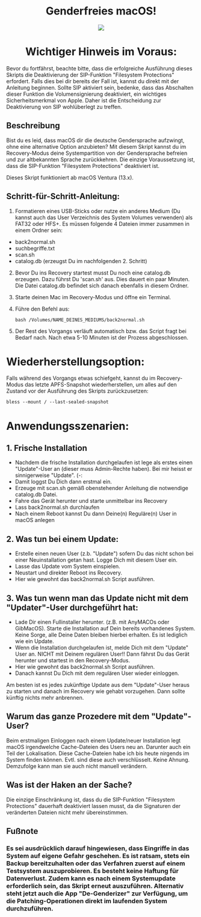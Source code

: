 <h1 align="center">Genderfreies macOS!</h1>


<p align="center">
  <img src="https://user-images.githubusercontent.com/98193439/276884315-3c3efadf-b1a6-452e-b09a-eda1ff3a3eb8.png">
</p>

<h1 align="center">Wichtiger Hinweis im Voraus:</h1>
Bevor du fortfährst, beachte bitte, dass die erfolgreiche Ausführung dieses Skripts die Deaktivierung der SIP-Funktion "Filesystem Protections" erfordert. Falls dies bei dir bereits der Fall ist, kannst du direkt mit der Anleitung beginnen. Sollte SIP aktiviert sein, bedenke, dass das Abschalten dieser Funktion die Volumensignierung deaktiviert, ein wichtiges Sicherheitsmerkmal von Apple. Daher ist die Entscheidung zur Deaktivierung von SIP wohlüberlegt zu treffen.

## Beschreibung
Bist du es leid, dass macOS dir die deutsche Gendersprache aufzwingt, ohne eine alternative Option anzubieten? Mit diesem Skript kannst du im Recovery-Modus deine Systempartition von der Gendersprache befreien und zur altbekannten Sprache zurückkehren. Die einzige Voraussetzung ist, dass die SIP-Funktion "Filesystem Protections" deaktiviert ist. 

Dieses Skript funktioniert ab macOS Ventura (13.x).

## Schritt-für-Schritt-Anleitung:
1. Formatieren eines USB-Sticks oder nutze ein anderes Medium (Du kannst auch das User Verzeichnis des System Volumes verwenden) als FAT32 oder HFS+. Es müssen folgende 4 Dateien immer zusammen in einem Ordner sein:

- back2normal.sh
- suchbegriffe.txt
- scan.sh
- catalog.db (erzeugst Du im nachfolgenden 2. Schritt)
  
2. Bevor Du ins Recovery startest musst Du noch eine catalog.db erzeugen. Dazu führst Du 'scan.sh' aus. Dies dauert ein paar Minuten. Die Datei catalog.db befindet sich danach ebenfalls in diesem Ordner.
3. Starte deinen Mac im Recovery-Modus und öffne ein Terminal.
4. Führe den Befehl aus:
   

       bash /Volumes/NAME_DEINES_MEDIUMS/back2normal.sh
   

5. Der Rest des Vorgangs verläuft automatisch bzw. das Script fragt bei Bedarf nach. Nach etwa 5-10 Minuten ist der Prozess abgeschlossen.

# Wiederherstellungsoption:
Falls während des Vorgangs etwas schiefgeht, kannst du im Recovery-Modus das letzte APFS-Snapshot wiederherstellen, um alles auf den Zustand vor der Ausführung des Skripts zurückzusetzen:

    bless --mount / --last-sealed-snapshot

# Anwendungsszenarien:

## 1. Frische Installation
- Nachdem die frische Installation durchgelaufen ist lege als erstes einen "Update"-User an (dieser muss Admin-Rechte haben). Bei mir heisst er sinnigerweise "Update". (-:
- Damit loggst Du Dich dann erstmal ein.
- Erzeuge mit scan.sh gemäß obenstehender Anleitung die notwendige catalog.db Datei.
- Fahre das Gerät herunter und starte unmittelbar ins Recovery
- Lass back2normal.sh durchlaufen
- Nach einem Reboot kannst Du dann Deine(n) Reguläre(n) User in macOS anlegen

## 2. Was tun bei einem Update: 
- Erstelle einen neuen User (z.b. "Update") sofern Du das nicht schon bei einer Neuinstallation getan hast. Logge Dich mit diesem User ein.
- Lasse das Update vom System einspielen.
- Neustart und direkter Reboot ins Recovery.
- Hier wie gewohnt das back2normal.sh Script ausführen.
 
## 3. Was tun wenn man das Update nicht mit dem "Updater"-User durchgeführt hat:    
- Lade Dir einen Fullinstaller herunter. (z.B. mit AnyMACOs oder GibMacOS). Starte die Installation auf Dein bereits vorhandenes System. Keine Sorge, alle Deine Daten bleiben hierbei erhalten. Es ist lediglich wie ein Update.
- Wenn die Installation durchgelaufen ist, melde Dich mit dem "Update" User an. NICHT mit Deinem regulären User!! Dann fährst Du das Gerät herunter und startest in den Recovery-Modus.
- Hier wie gewohnt das back2normal.sh Script ausführen.
- Danach kannst Du Dich mit dem regulären User wieder einloggen.

Am besten ist es jedes zukünftige Update aus dem "Update"-User heraus zu starten und danach im Recovery wie gehabt vorzugehen. Dann sollte künftig nichts mehr anbrennen.

## Warum das ganze Prozedere mit dem "Update"-User?
Beim erstmaligen Einloggen nach einem Update/neuer Installation legt macOS irgendwelche Cache-Dateien des Users neu an. Darunter auch ein Teil der Lokalisation. Diese Cache-Dateien habe ich bis heute nirgends im System finden können. Evtl. sind diese auch verschlüsselt. Keine Ahnung. Demzufolge kann man sie auch nicht manuell verändern.


## Was ist der Haken an der Sache?
Die einzige Einschränkung ist, dass du die SIP-Funktion "Filesystem Protections" dauerhaft deaktiviert lassen musst, da die Signaturen der veränderten Dateien nicht mehr übereinstimmen.

## Fußnote
### Es sei ausdrücklich darauf hingewiesen, dass Eingriffe in das System auf eigene Gefahr geschehen. Es ist ratsam, stets ein Backup bereitzuhalten oder das Verfahren zuerst auf einem Testsystem auszuprobieren. Es besteht keine Haftung für Datenverlust. Zudem kann es nach einem Systemupdate erforderlich sein, das Skript erneut auszuführen. Alternativ steht jetzt auch die App "De-Genderizer" zur Verfügung, um die Patching-Operationen direkt im laufenden System durchzuführen.


